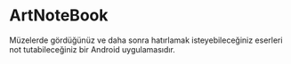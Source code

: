 # ArtNoteBook
Müzelerde gördüğünüz ve daha sonra hatırlamak isteyebileceğiniz eserleri not tutabileceğiniz bir Android uygulamasıdır.
